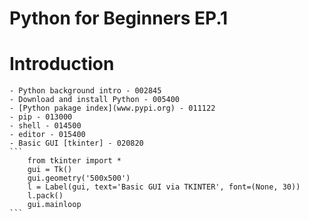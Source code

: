 # Python for Beginners EP.1

# Introduction
	- Python background intro - 002845
	- Download and install Python - 005400
	- [Python pakage index](www.pypi.org) - 011122
	- pip - 013000
	- shell - 014500
	- editor - 015400
	- Basic GUI [tkinter] - 020820
	```
		from tkinter import *
		gui = Tk()
		gui.geometry('500x500')
		l = Label(gui, text='Basic GUI via TKINTER', font=(None, 30))
		l.pack()
		gui.mainloop
	```
	